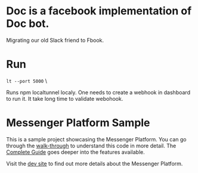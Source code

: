 # Doc is a facebook implementation of Doc bot.

Migrating our old Slack friend to Fbook.

# Run
`lt --port 5000` \

Runs npm localtunnel localy. One needs to create a webhook in dashboard to run it. It take long time to validate webohook.

# Messenger Platform Sample

This is a sample project showcasing the Messenger Platform. You can go through the [walk-through](https://developers.facebook.com/docs/messenger-platform/guides/quick-start) to understand this code in more detail. The [Complete Guide](https://developers.facebook.com/docs/messenger-platform/implementation) goes deeper into the features available.

Visit the [dev site](https://developers.facebook.com/docs/messenger-platform/) to find out more details about the Messenger Platform.

